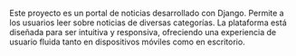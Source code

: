 Este proyecto es un portal de noticias desarrollado con Django. Permite a los usuarios leer sobre noticias de diversas categorías. La plataforma está diseñada para ser intuitiva y responsiva, ofreciendo una experiencia de usuario fluida tanto en dispositivos móviles como en escritorio.
